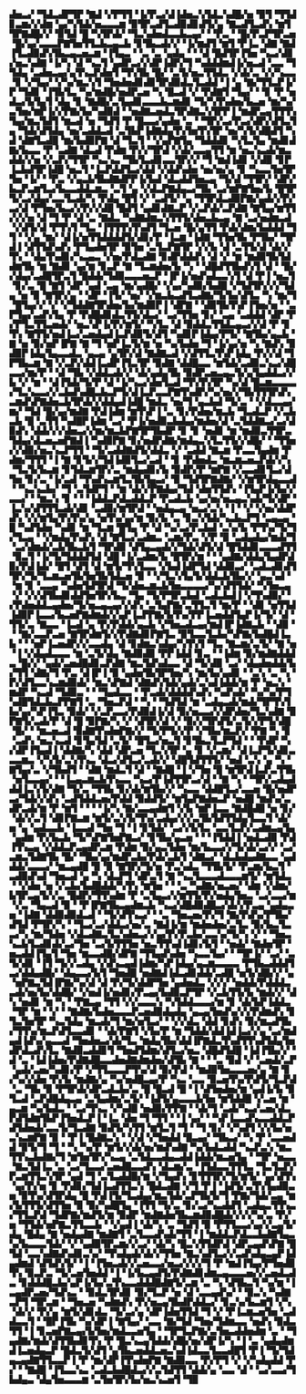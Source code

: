 ▟▅▃▞▝▜▟▃▟▛▜▛▝▇▟▝▞▛▜▜▝▐▞▛▃▞▟▐▟▅▃▚▜▟▃▚▟█▞▅▝▉▜▝▜▜▟▊▃▆▞▞▟▆▝▄▞▚▜▟▞▅▃▃▃▆▝▉▜▛▃▟▜▃▟▉▟▊▟▜▞▄▝▇▃▟▜▃▟▚▝▆▜▜▛▇▟█▞▞▝▉▜▟▝█▝▚▜▛▟▞▝▜▃▚▟▅▟▃▃▙▃▄▞▝▝▛▃▝▝█▞▛▃▛▜▛▃▅▝█▞▄▞▃▃▃▛▇▜▅▜▜▃▙▃▄▃▙▝▊▜▙▃▟▞▞▝▐▞▆▟▜▝▆▜▝▛▐▃▝▟▇▝▇▟▐▜▃▟▉▟▚▜▙▃▄▃▅▃▆▝▐▜▄▃▝▝▃▝▃▝▄▟▄▝▝▝▟▝█▟▜▛▐▜▅▝▚▃▞▟▊▞▅▃▚▟▇▝▐▞▚▝▟▝▚▃▜▝▄▟▛▃▞▞▟▛▐▟▛▞▜▝▚▟▟▟▆▟▐▞▅▃▟▝▃▃▝▜▜▟▄▝▃▟▅▃▄▞▄▜▚▃▛▟▅▜▝▜▚▜▙▝█▞▝▃▜▞▅▃▜▜▟▃▝▞▟▞▃▝▞▞▚▃▃▝▊▝▞▜▄▞▝▞▚▞▆▃▚▜▝▜▅▟▅▟▊▟▊▜▛▟▉▟▃▜▃▟▟▝▐▝▄▝▇▞▜▜▃▛▐▞▛▝▜▟▊▝▐▜▙▜▃▝▚▞▆▟█▞▅▟▛▃▅▝▚▝█▃▟▝▞▝▛▟▇▜▝▜▄▞▝▝▊▝▛▝▅▟▃▞▙▜▄▜▝▟▄▝▊▝▇▟█▞▃▜▄▟▊▃▃▃▙▃▆▟▊▝▜▞▚▜▚▟▅▞▙▃▅▝▆▞▚▞▃▜▅▞▆▛▐▞▞▛▇▞▙▞▚▟▉▟▝▝▅▟▇▃▅▟▃▜▛▟▇▃▚▜▛▛▐▝▆▟▛▃▄▜▜▜▚▜▄▞▆▃▜▟▜▝▆▃▟▝▅▝▜▟▜▝▛▝█▃▃▞▄▟▅▝▃▝▝▜▛▞▃▞▛▃▞▟▛▞▟▜▃▜▄▝▜▟▞▟▜▟▄▝▅▞▃▟▟▃▟▝▃▜▙▛▐▟▇▟▄▜▚▜▅▜▚▜▛▝▅▞▚▜▞▟█▟▜▝▚▟▝▟▇▜▃▟█▝▆▞▙▟▉▛▇▝▟▝▜▃▜▝▝▞▄▛▇▜▄▝▜▟▟▟▊▝▚▜▃▜▄▝▆▟▊▟▇▞▙▃▃▝▛▝▃▟▇▝▟▃▟▝▛▟▆▝▛▞▞▜▛▟▝▞▟▞▃▃▄▜▜▝▆▝▅▃▚▃▟▞▆▃▟▟▞▞▅▝▞▃▛▞▜▜▛▝▚▃▚▃▝▜▙▜▃▟▊▃▃▜▛▞▞▝▜▝▆▟▐▟▊▝▞▟▉▝▊▛▐▃▙▟▜▛▐▟█▝▅▃▜▝▐▃▛▟▟▜▃▞▟▟▝▞▟▟▚▟▅▝▅▞▅▞▄▝▊▝▚▃▃▜▅▜▛▜▅▝▐▞▝▝▛▃▝▞▄▃▙▜▙▟▇▟▛▛▐▞▙▟▝▟▃▟▟▜▅▃▄▝▜▞▟▝▜▜▛▞▝▟▛▞▙▃▛▃▆▜▃▞▙▃▃▟▟▃▆▃▝▃▜▝▄▝▞▟▃▛▇▟▄▃▞▜▙▝▃▞▆▛▇▜▅▞▙▝█▜▛▜▞▃▞▟▄▞▃▃▜▃▟▞▚▝▛▟▄▝█▜▝▞▝▃▟▜▞▝▄▝▜▜▛▟▃▟▉▛▇▞▄▟▞▞▛▞▃▞▟▝▛▜▅▞▙▃▞▞▛▞▞▟█▝█▟▜▝▄▟▊▟▇▃▛▝▞▃▛▟▞▃▛▟▇▝▇▜▄▞▆▜▜▞▞▞▅▝▟▝▜▝▛▝▟▝▃▝▇▟▃▝▚▟▇▟▆▃▚▜▜▜▞▟▅▃▙▃▄▝▇▝▃▞▅▟▆▃▟▝▞▟▜▞▟▝▛▜▚▜▝▜▃▝▐▜▜▜▚▜▚▟▜▝▜▃▅▝█▞▄▜▜▝▛▟▞▟▆▞▙▟▟▟▝▜▜▝▝▞▄▝▆▞▝▟▐▞▅▜▜▟▟▟▟▜▞▟▊▞▛▝▐▃▆▝▐▟▇▝▜▜▅▜▙▝▛▜▙▞▝▜▛▟▐▝▟▜▜▟▚▟▚▝▛▜▄▟▅▜▛▝▉▜▅▝▃▜▃▛▇▜▛▝▞▞▙▝▟▝▃▜▜▞▟▝▟▞▞▜▚▝▝▟▄▜▚▟▊▞▚▃▄▃▝▞▅▞▛▟▃▟▇▝▊▟▛▟▟▟▚▝▟▝▞▝▆▝▆▟▉▜▙▜▟▟▆▜▙▝▆▝▇▟▊▝▄▞▆▝▊▃▛▝▇▝▜▃▆▟▅▞▙▝▚▝▝▟█▟▜▜▙▟▚▜▝▟▝▝█▞▞▟▄▞▃▟█▜▛▃▜▝█▟▟▞▜▟▉▃▃▃▅▃▛▝▐▛▐▞▅▟▚▟▃▃▚▜▝▟▝▛▐▝▅▃▜▝▊▞▃▝█▝▇▜▝▟▛▝▄▟▝▃▄▝▆▞▄▟█▞▝▞▄▞▚▟▉▞▙▟█▝▞▜▟▜▛▞▞▞▜▟▄▝▅▝▉▝▇▜▛▞▄▝▝▟▛▝▐▜▞▝▅▞▝▞▆▃▙▃▟▜▃▟▇▞▜▞▙▞▟▜▃▝▚▝▆▞▜▝█▜▄▞▞▝▞▝▞▜▟▟▇▜▛▟▅▞▙▞▆▟▉▛▐▝▟▛▇▝▝▟▉▜▙▜▚▛▐▜▅▞▅▝▝▃▛▜▄▞▃▟▚▜▄▝▛▝▛▟█▟▊▟▃▜▜▞▟▃▞▝▃▞▜▜▅▝▊▞▝▃▄▝▃▟▟▟▝▟▛▝▛▞▛▜▃▜▜▃▅▟▞▝▅▃▚▛▐▞▛▞▆▜▞▝▚▜▃▝▟▝▉▟▟▃▜▜▟▃▄▃▞▞▟▝▛▝▊▜▚▝▇▜▜▞▅▟▐▃▞▃▅▟▄▟▐▃▛▟▉▜▞▟▜▝▚▟▊▛▐▟▄▞▛▜▞▝▇▜▙▞▄▃▙▝▇▝▅▝▉▞▅▛▐▛▇▝▇▝▜▝▅▛▐▃▜▞▆▝▅▝▚▞▙▟▅▝▜▝▐▞▄▞▅▝▚▝▇▟▚▝▉▟▉▛▐▟▄▜▄▃▃▟▃▝▄▃▄▝▄▜▛▞▟▝▇▟▇▃▟▝▞▟▜▜▃▜▚▛▐▟▄▝▛▞▞▟▝▜▛▜▙▃▆▝▇▝▞▃▛▞▟▟▐▃▟▛▐▜▃▜▛▝▉▟▇▝▟▟█▃▃▝▆▜▟▞▃▟▉▃▚▃▞▟█▃▃▞▆▞▛▝▝▟▝▜▙▝▞▟▟▃▟▞▞▝▟▞▄▟▄▜▙▝▉▟▛▃▅▃▄▃▜▞▄▜▄▟▟▃▞▞▙▝▞▝▆▝▝▟▐▜▟▞▜▞▛▝▟▝▐▞▚▃▞▟▅▜▃▟▝▜▚▜▚▜▛▝▚▞▟▝█▃▆▃▃▃▃▞▜▃▚▃▃▞▞▃▙▟▚▟█▃▙▃▛▜▞▟▐▃▛▃▃▛▇▜▚▟▛▞▚▞▅▞▞▜▙▜▜▜▛▟▚▃▆▟▚▛▇▟▅▃▙▜▛▟▞▞▟▟▄▟▐▟█▝▆▟▃▝▅▞▜▝▄▃▙▟▝▜▞▃▝▝▞▟▃▃▄▞▆▞▝▜▟▝█▞▄▞▆▟▇▝▛▟▐▟▆▝▆▜▚▛▐▝▃▝▊▞▛▟▅▞▆▃▙▝▜▃▟▃▛▝▞▃▙▃▙▝█▝▃▜▜▝▚▟█▛▐▟▆▝▃▞▝▛▐▞▅▟▉▃▙▟▄▞▆▟▅▞▟▝▃▜▟▟▇▃▞▃▞▟▉▟▚▝▟▟▞▞▞▟▅▃▞▞▆▞▆▃▙▛▇▜▛▜▙▟▛▝▊▝▊▝▅▟▊▝▆▝▆▟▉▃▜▜▛▃▜▟▄▞▟▃▅▃▅▛▇▟▐▝▚▟▉▛▇▝▊▞▅▟▛▟▇▞▆▟▄▃▚▜▃▜▜▞▞▟█▞▝▝▜▜▅▞▞▟▉▞▅▃▚▃▛▜▜▝▝▜▞▃▟▟▇▟▜▞▟▟▃▝▞▝▃▟▟▝▇▃▆▝▛▃▃▜▄▟▆▝▛▟▆▞▜▜▜▝▐▝▇▝▊▜▞▞▜▟▐▟▉▜▃▞▃▟▝▝▊▝▛▟▅▟▃▝▆▃▆▃▅▃▛▟▞▞▚▝▜▃▜▞▙▃▆▝▊▜▟▃▆▜▛▞▃▝▆▟▄▟▊▞▙▝▉▟▛▞▛▝▆▛▇▝▞▃▃▟▊▜▃▞▟▜▅▝▊▞▃▝▐▞▃▟▝▜▚▟▚▃▆▜▃▜▙▜▄▃▞▝▉▝▜▟▜▛▇▟▇▞▝▞▆▜▛▟▄▃▃▟▝▝▚▃▚▃▙▞▝▜▝▃▜▟▛▜▝▝▆▝▟▞▞▛▇▟▄▞▜▟▝▟▅▜▜▟▚▝▐▜▄▛▐▞▙▞▞▃▃▞▝▝▆▃▚▝▊▝▝▝▐▟▟▃▛▟▃▟▟▃▛▝▛▃▟▃▙▝▄▞▅▞▅▃▄▃▚▟▞▜▞▟▛▝▐▃▚▞▟▜▜▜▃▟▞▟▊▝▃▟▉▞▆▜▛▟▝▝▅▟▄▃▄▝▅▃▞▃▚▝▐▝▝▞▝▞▅▞▟▟▛▟▚▝▞▞▆▜▄▜▚▜▚▞▄▝▅▜▚▞▄▞▆▝▉▞▙▝▃▝▊▃▚▜▟▞▚▃▙▃▛▜▝▃▄▃▄▝█▝▚▟▜▟▅▝▚▟▊▝▆▝▜▃▆▝█▜▄▝▛▝▟▝▚▞▃▞▛▃▙▟▝▃▚▞▙▝▛▜▚▞▜▞▜▞▜▃▄▝▝▞▆▟▄▜▚▟▚▝▟▝▇▜▃▞▃▟▆▃▝▃▆▞▛▃▝▞▛▝▉▝▃▟▄▟▄▞▆▟▞▜▝▃▞▟▆▟▞▃▙▜▙▃▙▜▝▜▛▟▉▝▟▜▄▃▄▟▞▞▜▟▞▟▜▞▟▝█▜▟▟▊▃▃▃▟▜▜▝▉▃▜▝▐▞▜▞▜▟▟▟▜▟▝▟█▝▐▞▃▟▆▞▙▝█▜▛▞▆▝▝▝▄▟▇▞▟▟▄▜▄▟▛▟▉▞▛▟▐▟▞▝█▜▝▟▜▝▟▝▆▜▞▜▚▜▃▃▝▞▙▟▐▟▛▜▟▝▟▟▉▃▞▝▃▟▃▟▊▟▜▜▛▞▜▞▜▃▆▃▅▜▙▜▅▜▙▜▟▃▅▝▉▝▝▞▜▃▚▜▄▜▞▟▟▃▙▜▙▞▞▝▄▃▚▟▝▝▆▝▊▝▃▃▄▝▚▟▅▜▟▜▛▟▝▜▞▟▅▃▆▃▙▜▅▃▃▃▃▞▚▞▟▜▜▟▞▝▚▜▅▃▄▝▞▝▞▞▟▜▙▟▊▟▟▜▅▜▛▞▙▃▝▜▄▝▜▞▛▜▛▃▙▟▝▃▟▃▙▟▐▝▞▜▚▟▉▞▝▞▛▟▅▟▟▃▄▟▅▞▜▞▅▃▄▃▄▞▞▟▚▝▃▜▄▛▇▞▃▜▜▃▜▝▆▞▛▝▝▟▊▝▅▜▜▟▐▟▉▛▐▃▃▞▙▃▅▛▇▟▆▟▞▞▄▛▐▃▛▛▇▞▙▜▚▞▛▛▐▃▅▟▟▜▄▛▐▞▜▞▝▟▝▜▜▞▃▝▇▃▃▝▐▃▟▝▄▝▛▞▛▟▟▞▄▃▙▝▞▜▅▃▟▃▄▞▆▟▐▛▐▟▇▃▙▝▝▟▉▝▝▝▇▞▃▃▛▃▅▝▇▜▛▟▆▜▞▞▛▟▇▟▊▛▇▜▃▝▉▜▃▃▜▃▙▞▚▛▇▞▙▟█▟▐▃▙▝▝▝▅▛▐▃▅▟▛▞▞▃▃▟▄▝▟▝▊▟▆▃▚▟▄▞▚▜▚▜▝▜▃▝▇▃▆▞▃▜▞▝▇▝▅▝▐▝▞▟▄▟▃▃▃▝▆▝▃▜▞▟▄▝▇▟▉▟▉▝▛▛▐▟▟▝▊▃▝▝▐▟▆▝▉▞▆▟▇▟▟▟▃▝█▞▞▝▄▟▞▃▅▟█▟▊▃▛▟▇▝▆▃▜▟▚▟▃▃▝▟▝▜▞▟▉▝▃▞▝▟▄▟▅▟▟▞▙▞▜▜▝▟▇▞▜▝▛▃▝▟▐▛▐▝▉▝▄▟▅▜▙▜▛▜▅▞▚▝▆▞▙▞▄▟▊▝▝▃▚▝▃▝▚▝▛▞▟▜▃▃▚▃▆▟▉▟▞▝▆▃▚▛▇▟▝▟▇▟▚▜▟▞▄▟▞▃▚▟▐▟▟▞▆▝▛▝▅▃▚▝▆▟▛▝▚▃▟▝▜▟▉▃▝▝▝▜▄▟▃▃▝▝▛▃▟▞▟▟▟▟▚▟▚▝▚▟▚▟▞▝▚▞▚▞▛▜▚▟█▜▟▃▙▃▛▛▇▜▝▃▝▜▅▃▛▟▝▝▚▝▝▜▟▜▟▝▆▝▃▟▄▃▟▞▆▟▞▜▛▜▚▜▙▞▄▞▚▛▐▜▃▝▉▟▞▝▞▃▛▃▃▞▛▟▉▟▐▞▟▝▉▞▅▃▃▞▞▟▛▟▅▞▜▃▚▟▇▝▉▛▇▜▞▃▟▞▛▝▟▝█▝▉▛▇▞▚▝▞▝▟▜▛▞▟▝▞▝▉▞▞▜▛▟▜▞▃▜▞▞▛▜▞▟█▝█▞▝▝▆▃▅▃▟▝▉▟▇▜▚▟▅▛▇▞▞▝▜▞▛▜▞▞▛▝▞▜▙▞▆▃▛▞▝▛▇▝▚▝▊▝▃▟▚▝▅▃▚▃▟▝▊▜▄▜▟▝▃▜▞▝█▜▃▞▅▃▜▝▊▜▙▃▜▃▛▜▟▝▝▝▛▟▛▝▚▞▟▛▐▜▄▟▐▝▟▟▇▞▚▝▟▟▝▟▛▃▅▝▜▃▚▜▛▝▄▝▊▝▞▃▆▞▝▟▐▃▛▜▞▟▊▃▃▃▆▃▝▞▚▜▞▃▚▜▚▃▝▟▃▞▟▜▃▞▃▟▞▞▝▟█▜▟▜▜▜▞▝▅▟▝▃▚▝▄▝▚▝▇▜▄▞▃▝▞▜▙▟▜▝▝▟▇▝▆▟▃▜▝▟▝▝▇▟█▝▐▝▞▜▅▝█▝▆▜▛▟▐▃▛▃▜▜▙▝▅▜▃▃▄▞▝▝▐▃▄▃▆▃▙▜▚▃▃▝▚▃▞▛▐▟▜▜▛▃▞▟▝▝▇▝▚▝▝▜▛▞▃▟▄▟▟▟▐▃▚▜▞▟▇▝▜▞▃▝▜▜▙▝▊▞▟▞▆▜▙▞▞▝▚▃▃▝▟▟█▜▃▞▃▃▅▝█▞▅▟▛▃▞▜▟▞▞▟▚▝▃▟▜▟▟▃▅▞▛▟▟▝▉▟▟▜▞▝▆▜▄▛▇▟▅▃▛▝▅▟█▝▆▟▚▞▃▟▛▃▟▞▆▝▛▝▆▜▝▝▝▝▐▞▚▝▇▞▃▃▄▟▆▜▝▞▙▝▆▛▐▃▃▝▇▟█▟█▝▅▝▊▞▝▟▞▞▃▜▝▟▊▛▇▃▆▝▆▜▞▃▚▜▞▜▚▞▃▟▄▞▞▞▃▜▙▜▟▜▜▟▄▜▃▃▜▝▟▞▅▝▄▝▄▟▃▃▙▝▐▃▃▟▝▜▅▝▜▝▐▝▊▜▟▞▝▃▞▞▙▜▃▝▃▃▜▃▛▞▃▟▆▃▄▜▄▝▄▟▆▝▛▞▙▃▙▝▜▞▚▛▇▜▅▛▇▃▞▝▊▜▙▞▄▃▅▝▝▝▐▜▟▟▐▝▅▟▃▟▉▝▛▟▐▜▚▃▄▝▞▟▟▃▛▃▄▟▛▃▆▝▛▟▆▝▉▞▄▃▜▟▅▝▆▞▙▃▃▞▞▜▞▟▞▃▞▞▝▃▞▃▆▃▜▟▇▜▙▝█▞▝▜▙▞▄▞▆▟▛▃▙▞▛▟▞▃▙▜▝▟▇▃▞▝▟▃▙▟▄▟▇▃▃▝▄▟▟▟▞▃▃▃▞▝▆▃▄▟█▝▉▝▉▝▇▜▛▞▜▞▅▝▛▃▚▟▃▝▜▜▙▜▞▝▛▃▆▞▙▃▜▝▃▟▉▟▚▟▝▜▅▃▟▝▄▝▚▝▟▃▛▜▝▟▛▃▜▝▇▝▚▃▜▃▃▃▟▃▃▃▆▜▞▝▆▜▟▃▝▝▞▟▅▝▅▝▞▃▙▞▙▟█▟▟▞▚▜▚▝▆▜▅▝▝▝▃▝▚▟▇▞▅▃▅▞▝▟▆▝▞▟▆▞▙▜▛▃▄▜▞▞▃▝█▟▛▞▜▜▚▟▆▝▛▝▃▜▄▃▞▞▆▜▜▞▛▞▅▟▄▜▅▃▝▃▞▃▃▞▆▝▞▃▝▜▄▃▟▝▉▝▝▛▐▛▇▜▙▃▄▟▆▃▙▝▚▃▞▟█▟▉▟█▃▞▟▞▞▛▃▄▝▄▟▄▃▅▝▐▟▇▝▟▟▉▟▉▟▃▟▝▝▜▞▟▜▚▃▞▝▝▃▝▜▅▃▅▞▛▞▜▝▇▞▛▟▚▞▛▜▙▞▟▜▟▝▛▜▛▞▚▝▝▜▃▞▃▞▟▟▃▞▅▞▃▝▇▟▐▞▆▝▆▟▅▟▅▞▃▜▃▝▉▞▙▃▜▃▃▞▚▝▆▞▜▟▅▝▞▟▃▟▇▃▜▃▚▟▅▃▞▞▄▞▛▞▛▃▙▞▃▃▚▞▜▞▚▝▞▝▝▜▅▃▚▃▙▜▃▟▊▟▞▃▞▜▅▝▃▞▙▜▜▜▅▝▅▃▜▜▚▟▐▟▊▞▙▜▝▝▅▟▞▝▇▟▅▜▛▝▅▃▟▟▐▜▄▜▝▜▅▝▆▃▃▟█▞▟▛▇▝▜▜▄▟▚▟▅▝▚▃▃▜▄▞▝▝▜▛▐▞▝▃▞▝▃▜▞▟▊▝▐▜▝▜▞▞▃▟▄▝▞▟▚▃▄▟▐▟▆▞▚▛▐▟▄▞▄▃▆▃▃▃▃▝▛▜▙▃▟▟▟▜▃▞▟▟▄▟█▞▝▟▄▃▃▞▙▜▝▜▅▟█▝▅▟▇▟▐▟▃▟▊▟▟▞▃▟█▝▅▜▞▟█▞▞▝▄▝▅▛▇▃▜▟▐▛▇▞▚▞▟▝▟▝▛▞▜▞▟▟▛▜▅▝▄▟▅▟▃▝▞▞▞▝▅▟▟▞▛▟▟▟▃▃▟▞▅▞▙▞▟▟█▞▝▞▅▟▐▞▅▟▊▞▛▃▄▞▙▟▉▃▛▜▛▝▞▃▙▜▜▞▙▝▆▟▞▞▝▟▚▝▅▟▊▝▆▝▚▝▝▛▇▃▄▝▜▜▝▞▞▃▃▃▚▝▚▜▟▟▃▃▃▞▆▝▊▝▟▞▙▛▐▟▟▃▝▜▛▝▆▝▝▞▝▝▇▟▇▞▙▟▅▃▃▃▛▃▅▟▉▟▄▟▄▝▄▃▄▜▅▟▚▞▞▞▛▟▆▟▚▝▊▜▃▜▅▜▛▝▚▃▜▟▄▝▆▃▟▞▜▝▆▞▅▜▃▞▝▝▞▞▟▃▝▟▟▝▊▟▚▝▉▞▆▃▟▜▙▞▜▜▚▞▆▃▛▟▜▃▃▟▊▝▝▟▞▛▇▜▝▞▙▞▛▝▆▝▜▟▟▞▟▟▐▟▐▃▞▞▄▝▃▞▆▟▄▟▐▟▚▞▄▃▃▟▝▜▅▟▅▃▞▟▞▜▃▝▆▟▄▜▙▞▟▟▐▛▇▟▃▜▚▟▜▜▚▟▜▟▄▜▅▟▛▟▃▟▚▜▃▝▇▟▉▃▟▟▊▜▝▜▅▟▜▟▆▞▟▜▃▞▅▃▝▟█▟▜▟█▝▐▟▐▜▙▞▞▝▟▝▃▝▐▟▐▟▅▞▛▟▇▟█▃▃▟▅▟▇▟▆▟▅▞▟▜▙▝▇▝▝▝▃▝▉▟▝▞▝▃▅▟▞▃▛▝▄▟▞▃▅▞▚▟▊▞▛▝▞▜▜▃▃▃▛▜▚▞▟▝▉▞▛▟▝▝▆▟▉▜▅▃▃▃▅▞▄▝▇▝▊▞▚▞▞▟▅▝▛▞▙▝▆▟▇▞▄▝▚▞▅▟█▃▄▞▛▝▚▃▝▃▃▝▉▃▅▜▚▞▛▟▜▞▜▃▛▟▝▃▝▜▙▝▉▝▛▜▛▟▞▟▛▃▟▃▙▞▃▝█▝█▃▟▝█▝▐▝▟▜▅▟▅▞▆▝▄▟▐▞▙▝▉▜▃▟▝▃▛▟█▟▄▃▄▝▃▜▄▟▆▞▃▜▞▝▐▟▜▞▄▃▃▃▙▜▅▝▆▜▟▟█▝▞▃▅▝▆▝▄▃▆▝▚▞▙▟▃▝▝▃▞▜▚▃▝▞▚▟█▝▅▟▉▞▛▛▇▝▝▟▞▜▝▃▟▞▚▃▞▃▅▞▟▃▛▟▜▟▆▜▙▛▐▜▅▟▃▛▐▝▐▃▝▟▅▝▜▝▜▜▝▝▐▝▄▞▝▝▚▛▐▃▃▟▚▃▃▟▟▃▛▟▜▟▅▟▞▃▃▜▞▜▃▟▇▝▉▟▜▞▚▜▜▝▆▜▃▜▝▜▝▝▜▝▊▞▝▞▚▟▜▝▞▞▙▞▅▃▚▃▆▛▇▝▉▝▝▛▐▝█▟▇▃▚▝▝▞▟▝▞▜▅▟▟▝█▃▄▞▝▜▙▃▞▝▚▝▛▝▃▃▅▟▟▝▉▜▞▜▝▜▝▝▚▝▚▞▛▝▆▜▞▞▟▞▅▞▆▟▚▟▇▝▚▞▙▟▃▟▟▝▚▃▛▃▚▝▆▃▜▜▚▃▙▟▇▞▜▝▆▜▅▜▛▞▚▃▄▝▃▜▟▃▃▟▄▃▟▟▐▟▟▞▆▃▅▜▄▝▝▜▛▝▅▃▃▝▇▃▜▟▐▃▝▃▝▃▞▜▃▃▞▃▅▟█▃▃▟▚▝▟▃▆▞▃▝▐▜▟▃▃▜▜▜▃▝▜▃▜▃▛▞▛▃▆▜▜▃▚▜▛▝▄▟▝▜▝▃▜▃▟▟█▞▆▝▞▜▄▟▚▝▊▜▜▜▛▞▜▞▆▜▞▝▄▞▟▜▚▝▄▞▛▞▅▝▊▝▛▟▊▞▜▟▐▃▟▜▜▃▚▝█▟▃▟▇▝▞▜▝▛▐▝▐▟▜▞▃▜▚▜▄▟▉▃▅▝▉▜▚▞▟▜▛▟▄▝█▝▛▟▐▜▞▜▃▟▄▞▆▃▜▟▞▃▛▜▙▜▞▜▝▛▇▞▜▟▞▃▄▝▆▞▙▜▜▜▞▟▜▜▅▝▉▝▉▞▚▟█▜▄▝▐▜▜▝▜▞▃▝▊▞▃▞▚▃▟▟▜▝▃▟▄▃▜▜▚▃▞▜▜▃▛▟▝▜▟▛▇▞▆▟▜▞▆▝▉▟▛▝▆▟▇▟▅▜▙▃▆▟▉▟█▟▞▞▞▞▚▞▃▝▛▞▅▝▜▜▟▞▅▛▇▃▜▜▃▃▙▝▝▞▄▟▐▝▟▞▚▝▃▝▜▟▜▝▉▝▛▜▜▃▃▞▄▞▞▃▄▜▞▟▄▝█▟▄▝▇▝▅▟▄▟▇▝▆▟▇▜▝▃▜▃▃▟▚▟▞▜▜▝▐▝▆▟▟▃▛▟▃▃▙▟▇▜▄▃▚▞▙▃▃▃▜▟▞▝▞▝▄▟▉▜▛▃▆▞▞▃▞▝▟▞▚▝█▃▚▜▜▟▛▟▝▟▛▃▄▟▚▛▇▝█▜▟▝▃▃▚▟▇▟▚▟▊▃▚▞▝▜▚▟▄▟▞▟▞▞▜▜▅▝▇▃▚▟▜▃▞▞▃▟▚▟▄▃▄▛▐▟▄▟▆▟▝▟▜▟▚▜▞▝▐▝▐▜▅▃▟▞▞▃▅▃▃▞▅▃▞▞▞▞▜▝▛▝▆▟▐▜▄▞▛▜▅▟▉▜▚▝▉▃▛▃▝▜▞▃▅▜▅▟▟▝▐▝▐▞▙▃▄▟▜▞▛▟▇▟▊▟▆▃▄▃▃▃▅▞▞▃▅▟▃▟▃▝▊▟▟▟█▃▙▞▄▛▐▞▙▞▃▜▚▃▃▟▟▟█▟▇▜▞▃▆▝▃▝▚▝▟▜▙▃▜▝▚▞▆▝▐▃▄▟▛▃▅▞▜▟▚▃▝▝▉▟▃▜▛▟▊▝▉▞▜▃▛▝▅▝▟▝▃▃▄▟▚▞▝▝▉▃▚▝▚▟▇▃▛▜▝▜▛▃▆▝▝▜▅▃▅▝▚▟▆▟▚▝▛▞▅▃▄▜▙▟▛▟▟▃▞▝▊▃▚▞▙▃▆▜▝▞▚▝▟▞▞▝▛▞▄▝▆▜▞▟▊▟▃▝▜▞▃▞▄▝▟▛▐▟▅▜▜▟▝▜▝▞▝▛▐▃▆▃▅▜▅▝▃▟▟▃▃▜▝▝█▛▐▜▙▝▚▞▟▛▐▝▇▜▄▞▝▃▃▝▇▞▜▟▝▜▅▞▜▟▆▃▃▝▅▟▚▝▉▟▃▜▜▝▐▝▊▃▅▛▇▃▄▞▙▜▅▞▆▟▃▃▅▜▄▝▝▜▛▜▃▛▇▞▃▜▅▃▟▟▅▟▆▝▃▝▝▜▄▟▇▞▆▟▞▟▜▜▙▟▊▜▚▝▛▝█▃▚▃▄▜▟▟▞▟█▞▅▞▟▛▐▞▚▝▐▝▃▝▄▟▄▟▆▟▐▃▅▟▄▃▛▝█▟▃▜▞▟▜▝▄▜▙▃▅▟▟▃▅▃▚▟▐▟▃▃▜▃▃▟█▜▝▛▐▝▜▞▜▟▄▃▄▟▇▜▜▃▃▛▐▝▛▝▆▞▟▛▐▜▚▟▅▛▇▝▇▟▉▃▃▝▛▞▛▜▝▞▝▞▚▟▄▟▟▝▛▞▝▝▇▟█▝▐▜▃▃▚▃▝▃▟▃▙▟█▟▃▞▞▃▜▟▜▜▝▟▟▞▄▝▃▃▝▟▝▝▃▞▃▃▞▜▙▟▄▃▝▟▄▜▅▃▃▃▆▝▃▜▅▜▛▞▙▞▅▃▚▃▅▜▝▜▉